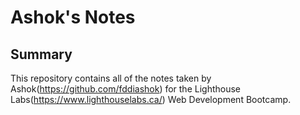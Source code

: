 # Ashok's Notes
## Summary
This repository contains all of the notes taken by Ashok(https://github.com/fddiashok) for the Lighthouse Labs(https://www.lighthouselabs.ca/) Web Development Bootcamp.